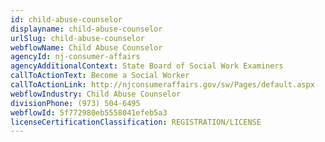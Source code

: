 ```yaml
---
id: child-abuse-counselor
displayname: child-abuse-counselor
urlSlug: child-abuse-counselor
webflowName: Child Abuse Counselor
agencyId: nj-consumer-affairs
agencyAdditionalContext: State Board of Social Work Examiners
callToActionText: Become a Social Worker
callToActionLink: http://njconsumeraffairs.gov/sw/Pages/default.aspx
webflowIndustry: Child Abuse Counselor
divisionPhone: (973) 504-6495
webflowId: 5f772980eb5558041efeb5a3
licenseCertificationClassification: REGISTRATION/LICENSE
---
```


